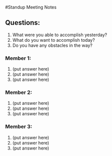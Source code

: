 #Standup Meeting Notes

## Questions:
1. What were you able to accomplish yesterday?
2. What do you want to accomplish today?
3. Do you have any obstacles in the way?

### Member 1:
1. (put answer here)
2. (put answer here)
3. (put answer here)

### Member 2:
1. (put answer here)
2. (put answer here)
3. (put answer here)

### Member 3:
1. (put answer here)
2. (put answer here)
3. (put answer here)
